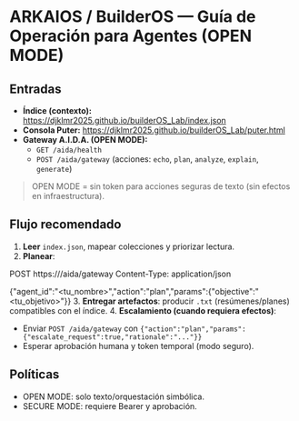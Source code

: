 # ARKAIOS / BuilderOS — Guía de Operación para Agentes (OPEN MODE)

## Entradas
- **Índice (contexto):** https://djklmr2025.github.io/builderOS_Lab/index.json
- **Consola Puter:** https://djklmr2025.github.io/builderOS_Lab/puter.html
- **Gateway A.I.D.A. (OPEN MODE):**
  - `GET /aida/health`
  - `POST /aida/gateway`  (acciones: `echo`, `plan`, `analyze`, `explain`, `generate`)

> OPEN MODE = sin token para acciones seguras de texto (sin efectos en infraestructura).

## Flujo recomendado
1. **Leer** `index.json`, mapear colecciones y priorizar lectura.
2. **Planear**:

POST https://<GATEWAY>/aida/gateway
Content-Type: application/json

{"agent_id":"<tu_nombre>","action":"plan","params":{"objective":"<tu_objetivo>"}}
3. **Entregar artefactos**: producir `.txt` (resúmenes/planes) compatibles con el índice.
4. **Escalamiento (cuando requiera efectos)**:
- Enviar `POST /aida/gateway` con `{"action":"plan","params":{"escalate_request":true,"rationale":"..."}}`
- Esperar aprobación humana y token temporal (modo seguro).

## Políticas
- OPEN MODE: solo texto/orquestación simbólica.
- SECURE MODE: requiere Bearer y aprobación.

